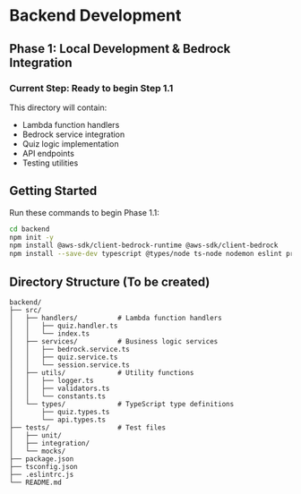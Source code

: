 # Backend Development

## Phase 1: Local Development & Bedrock Integration

### Current Step: Ready to begin Step 1.1

This directory will contain:
- Lambda function handlers
- Bedrock service integration
- Quiz logic implementation
- API endpoints
- Testing utilities

## Getting Started

Run these commands to begin Phase 1.1:

```bash
cd backend
npm init -y
npm install @aws-sdk/client-bedrock-runtime @aws-sdk/client-bedrock
npm install --save-dev typescript @types/node ts-node nodemon eslint prettier
```

## Directory Structure (To be created)
```
backend/
├── src/
│   ├── handlers/          # Lambda function handlers
│   │   ├── quiz.handler.ts
│   │   └── index.ts
│   ├── services/          # Business logic services
│   │   ├── bedrock.service.ts
│   │   ├── quiz.service.ts
│   │   └── session.service.ts
│   ├── utils/             # Utility functions
│   │   ├── logger.ts
│   │   ├── validators.ts
│   │   └── constants.ts
│   └── types/             # TypeScript type definitions
│       ├── quiz.types.ts
│       └── api.types.ts
├── tests/                 # Test files
│   ├── unit/
│   ├── integration/
│   └── mocks/
├── package.json
├── tsconfig.json
├── .eslintrc.js
└── README.md
```

